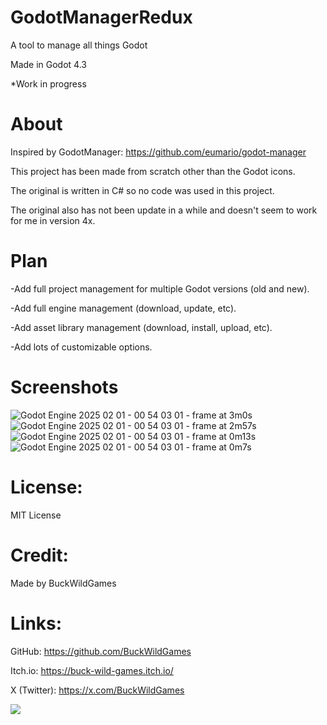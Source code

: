 # GodotManagerRedux
A tool to manage all things Godot

Made in Godot 4.3

*Work in progress

# About

Inspired by GodotManager: https://github.com/eumario/godot-manager

This project has been made from scratch other than the Godot icons.

The original is written in C# so no code was used in this project.

The original also has not been update in a while and doesn't seem to work for me in version 4x.

# Plan

-Add full project management for multiple Godot versions (old and new).

-Add full engine management (download, update, etc).

-Add asset library management (download, install, upload, etc).

-Add lots of customizable options.

# Screenshots

![Godot Engine 2025 02 01 - 00 54 03 01 - frame at 3m0s](https://github.com/user-attachments/assets/735f5804-4ac4-4d2b-a4bd-ea301d1a29fd)
![Godot Engine 2025 02 01 - 00 54 03 01 - frame at 2m57s](https://github.com/user-attachments/assets/5148dbd6-0b1b-412e-a48f-d7540c967348)
![Godot Engine 2025 02 01 - 00 54 03 01 - frame at 0m13s](https://github.com/user-attachments/assets/a843176b-d071-4cfb-9930-05966d7c6870)
![Godot Engine 2025 02 01 - 00 54 03 01 - frame at 0m7s](https://github.com/user-attachments/assets/4f07335d-2485-4048-98b6-4a1a4930dab5)


# License:

MIT License

# Credit:

Made by BuckWildGames

# Links:

GitHub: https://github.com/BuckWildGames

Itch.io: https://buck-wild-games.itch.io/

X (Twitter): https://x.com/BuckWildGames

<a href="https://www.buymeacoffee.com/buckwildgames"><img src="https://img.buymeacoffee.com/button-api/?text=Buy me a coffee&emoji=☕&slug=buckwildgames&button_colour=5F7FFF&font_colour=000000&font_family=Inter&outline_colour=000000&coffee_colour=ffffff" /></a>
